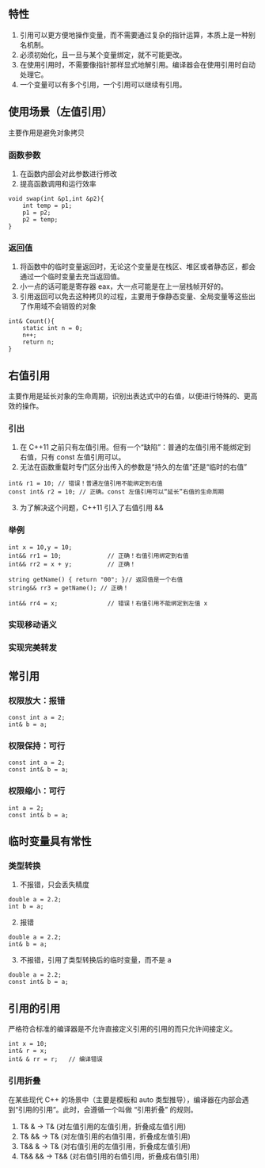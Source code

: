 ## 特性
1. 引用可以更方便地操作变量，而不需要通过复杂的指针运算，本质上是一种别名机制。
2. 必须初始化，且一旦与某个变量绑定，就不可能更改。
3. 在使用引用时，不需要像指针那样显式地解引用。编译器会在使用引用时自动处理它。
4. 一个变量可以有多个引用，一个引用可以继续有引用。

## 使用场景（左值引用）
主要作用是避免对象拷贝
### 函数参数
1. 在函数内部会对此参数进行修改
2. 提高函数调用和运行效率
```
void swap(int &p1,int &p2){
    int temp = p1;
    p1 = p2;
    p2 = temp;
}
```
### 返回值
1. 将函数中的临时变量返回时，无论这个变量是在栈区、堆区或者静态区，都会通过一个临时变量去充当返回值。
2. 小一点的话可能是寄存器 eax，大一点可能是在上一层栈帧开好的。
3. 引用返回可以免去这种拷贝的过程，主要用于像静态变量、全局变量等这些出了作用域不会销毁的对象
```
int& Count(){
	static int n = 0;
	n++;
	return n;
}
```
## 右值引用
主要作用是延长对象的生命周期，识别出表达式中的右值，以便进行特殊的、更高效的操作。
### 引出
1. 在 C++11 之前只有左值引用。但有一个“缺陷”：普通的左值引用不能绑定到右值，只有 const 左值引用可以。
2. 无法在函数重载时专门区分出传入的参数是“持久的左值”还是“临时的右值”
```
int& r1 = 10; // 错误！普通左值引用不能绑定到右值
const int& r2 = 10; // 正确。const 左值引用可以“延长”右值的生命周期
```
3. 为了解决这个问题，C++11 引入了右值引用 &&
### 举例
```
int x = 10,y = 10;
int&& rr1 = 10;             // 正确！右值引用绑定到右值
int&& rr2 = x + y;          // 正确！

string getName() { return "00"; }// 返回值是一个右值
string&& rr3 = getName(); // 正确！

int&& rr4 = x;              // 错误！右值引用不能绑定到左值 x
```
### 实现移动语义

### 实现完美转发


## 常引用
### 权限放大：报错
```
const int a = 2;
int& b = a;
```
### 权限保持：可行
```
const int a = 2;
const int& b = a;
```
### 权限缩小：可行
```
int a = 2;
const int& b = a;
```

## 临时变量具有常性
### 类型转换
1. 不报错，只会丢失精度
```
double a = 2.2;
int b = a;
```
2. 报错
```
double a = 2.2;
int& b = a;
```
3. 不报错，引用了类型转换后的临时变量，而不是 a
```
double a = 2.2;
const int& b = a;
```

## 引用的引用
严格符合标准的编译器是不允许直接定义引用的引用的而只允许间接定义。
```
int x = 10;
int& r = x;   
int& & rr = r;   // 编译错误
```
### 引用折叠
在某些现代 C++ 的场景中（主要是模板和 auto 类型推导），编译器在内部会遇到“引用的引用”。此时，会遵循一个叫做 “引用折叠” 的规则。
1. T& &   -> T&   (对左值引用的左值引用，折叠成左值引用)
2. T& &&  -> T&   (对左值引用的右值引用，折叠成左值引用)
3. T&& &  -> T&   (对右值引用的左值引用，折叠成左值引用)
4. T&& && -> T&&  (对右值引用的右值引用，折叠成右值引用)